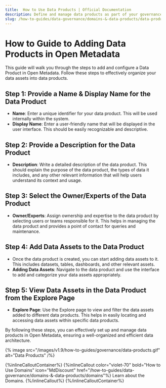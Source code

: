 ```yaml
---
title:  How to Use Data Products | Official Documentation
description: Define and manage data products as part of your governance strategy to track ownership, value, and metadata lineage efficiently.
slug: /how-to-guides/data-governance/domains-&-data-products/data-products
---
```


# How to Guide to Adding Data Products in Open Metadata

This guide will walk you through the steps to add and configure a Data Product in Open Metadata. Follow these steps to effectively organize your data assets into data products.

## Step 1: Provide a Name & Display Name for the Data Product

- **Name**: Enter a unique identifier for your data product. This will be used internally within the system.
- **Display Name**: Enter a user-friendly name that will be displayed in the user interface. This should be easily recognizable and descriptive.

## Step 2: Provide a Description for the Data Product

- **Description**: Write a detailed description of the data product. This should explain the purpose of the data product, the types of data it includes, and any other relevant information that will help users understand its context and usage.

## Step 3: Select the Owner/Experts of the Data Product

- **Owner/Experts**: Assign ownership and expertise to the data product by selecting users or teams responsible for it. This helps in managing the data product and provides a point of contact for queries and maintenance.

## Step 4: Add Data Assets to the Data Product

- Once the data product is created, you can start adding data assets to it. This includes datasets, tables, dashboards, and other relevant assets.
- **Adding Data Assets**: Navigate to the data product and use the interface to add and categorize your data assets appropriately.

## Step 5: View Data Assets in the Data Product from the Explore Page

- **Explore Page**: Use the Explore page to view and filter the data assets added to different data products. This helps in easily locating and accessing data assets within specific data products.

By following these steps, you can effectively set up and manage data products in Open Metadata, ensuring a well-organized and efficient data architecture.


{% image
  src="/images/v1.9/how-to-guides/governance/data-products.gif"
  alt="Data Products"
 /%}

{%inlineCalloutContainer%}
 {%inlineCallout
  color="violet-70"
  bold="How to Use Domains"
  icon="MdDiscount"
  href="/how-to-guides/data-governance/domains-&-data-products/domains"%}
  Learn about the Domains.
 {%/inlineCallout%}
{%/inlineCalloutContainer%}
